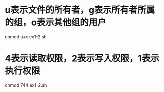 
# u表示文件的所有者，g表示所有者所属的组，o表示其他组的用户
chmod u+x ex1-2.sh

# 4表示读取权限，2表示写入权限，1表示执行权限
chmod 744 ex1-2.sh

